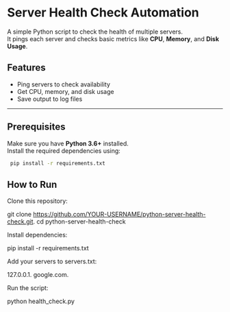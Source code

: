 # Server Health Check Automation

A simple Python script to check the health of multiple servers.  
It pings each server and checks basic metrics like **CPU**, **Memory**, and **Disk Usage**.

## Features
- Ping servers to check availability  
- Get CPU, memory, and disk usage  
- Save output to log files  

---

## Prerequisites
Make sure you have **Python 3.6+** installed.  
Install the required dependencies using:

```bash
 pip install -r requirements.txt

```

## How to Run

Clone this repository:

git clone https://github.com/YOUR-USERNAME/python-server-health-check.git.
cd python-server-health-check


Install dependencies:

pip install -r requirements.txt


Add your servers to servers.txt:

127.0.0.1.
google.com.


Run the script:

python health_check.py


